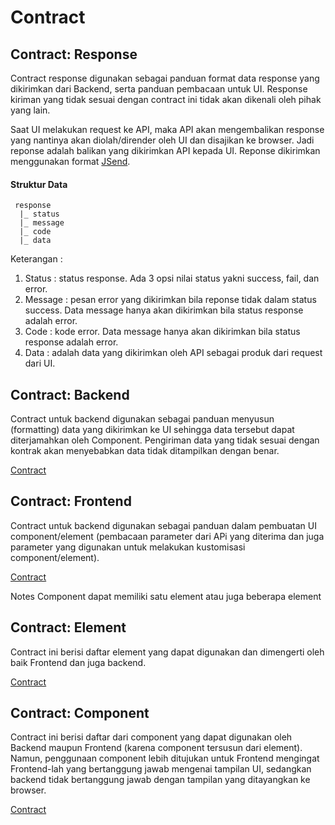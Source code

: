 # Contract

## Contract: Response
Contract response digunakan sebagai panduan format data response yang dikirimkan dari Backend, serta panduan pembacaan untuk UI. Response kiriman yang tidak sesuai dengan contract ini tidak akan dikenali oleh pihak yang lain.

Saat UI melakukan request ke API, maka API akan mengembalikan response yang nantinya akan diolah/dirender oleh UI dan disajikan ke browser. Jadi reponse adalah balikan yang dikirimkan API kepada UI.
Reponse dikirimkan menggunakan format [JSend](https://labs.omniti.com/labs/jsend).

#### Struktur Data
	 response
	  |_ status
	  |_ message
	  |_ code
	  |_ data

Keterangan : 

1. Status : status response. Ada 3 opsi nilai status yakni success, fail, dan error.
2. Message : pesan error yang dikirimkan bila reponse tidak dalam status success. Data message hanya akan dikirimkan bila status response adalah error.
3. Code : kode error. Data message hanya akan dikirimkan bila status response adalah error.
4. Data : adalah data yang dikirimkan oleh API sebagai produk dari request dari UI.


## Contract: Backend
Contract untuk backend digunakan sebagai panduan menyusun (formatting) data yang dikirimkan ke UI sehingga data tersebut dapat diterjamahkan oleh Component. Pengiriman data yang tidak sesuai dengan kontrak akan menyebabkan data tidak ditampilkan dengan benar.

[Contract](https://github.com/ThunderID/ThunderContract/blob/master/Backend/general.mdown)

## Contract: Frontend
Contract untuk backend digunakan sebagai panduan dalam pembuatan UI component/element (pembacaan parameter dari APi yang diterima dan juga parameter yang digunakan untuk melakukan kustomisasi component/element).

[Contract]()

Notes
	Component dapat memiliki satu element atau juga beberapa element

## Contract: Element
Contract ini berisi daftar element yang dapat digunakan dan dimengerti oleh baik Frontend dan juga backend.

[Contract]()

## Contract: Component
Contract ini berisi daftar dari component yang dapat digunakan oleh Backend maupun Frontend (karena component tersusun dari element). Namun, penggunaan component lebih ditujukan untuk Frontend mengingat Frontend-lah yang bertanggung jawab mengenai tampilan UI, sedangkan backend tidak bertanggung jawab dengan tampilan yang ditayangkan ke browser.

[Contract]()
